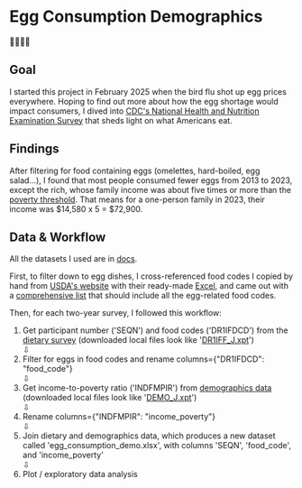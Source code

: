 # Egg Consumption Demographics
🪺🥚🍳🍮

## Goal
I started this project in February 2025 when the bird flu shot up egg prices everywhere.
Hoping to find out more about how the egg shortage would impact consumers, I dived into <a href="https://wwwn.cdc.gov/nchs/nhanes/default.aspx">CDC's National Health and Nutrition Examination Survey</a> that sheds light on what Americans eat.

## Findings
After filtering for food containing eggs (omelettes, hard-boiled, egg salad...), I found that most people consumed fewer eggs from 2013 to 2023, except the rich, whose family income was about five times or more than the <a href="https://aspe.hhs.gov/topics/poverty-economic-mobility/poverty-guidelines/prior-hhs-poverty-guidelines-federal-register-references/2023-poverty-guidelines-computations">poverty threshold</a>. That means for a one-person family in 2023, their income was $14,580 x 5 = $72,900.
 
## Data & Workflow
All the datasets I used are in [docs](docs). 

First, to filter down to egg dishes, I cross-referenced food codes I copied by hand from [USDA's website](https://fdc.nal.usda.gov/food-search?type=Survey%20(FNDDS)) with their ready-made [Excel](docs/WWEIA1112_foodcat_FNDDS.xlsx), and came out with a [comprehensive list](docs/appended_egg_codes.xlsx) that should include all the egg-related food codes.

Then, for each two-year survey, I followed this workflow:
1. Get participant number ('SEQN') and food codes ('DR1IFDCD') from the [dietary survey](https://wwwn.cdc.gov/nchs/nhanes/default.aspx) (downloaded local files look like '[DR1IFF_J.xpt](docs/2017-18/DR1IFF_J.xpt)')
<br>⇩</br>
2. Filter for eggs in food codes and rename columns={"DR1IFDCD": "food_code"}
<br>⇩</br>
3. Get income-to-poverty ratio ('INDFMPIR') from [demographics data](https://wwwn.cdc.gov/nchs/nhanes/search/datapage.aspx?Component=Demographics) (downloaded local files look like '[DEMO_J.xpt](docs/2017-18/DEMO_J.xpt)')
<br>⇩</br>
4. Rename columns={"INDFMPIR": "income_poverty"}
<br>⇩</br>
5. Join dietary and demographics data, which produces a new dataset called 'egg_consumption_demo.xlsx', with columns 'SEQN', 'food_code', and 'income_poverty'
<br>⇩</br>
6. Plot / exploratory data analysis